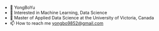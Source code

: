 - 👋 YongBoYu
- 👀 Interested in Machine Learning, Data Science
- 🌱 Master of Applied Data Science at the University of Victoria, Canada
- 📫 How to reach me yongbo9852@gmail.com

<!---
YongBoYu1/YongBoYu1 is a ✨ special ✨ repository because its `README.md` (this file) appears on your GitHub profile.
You can click the Preview link to take a look at your changes.
--->
